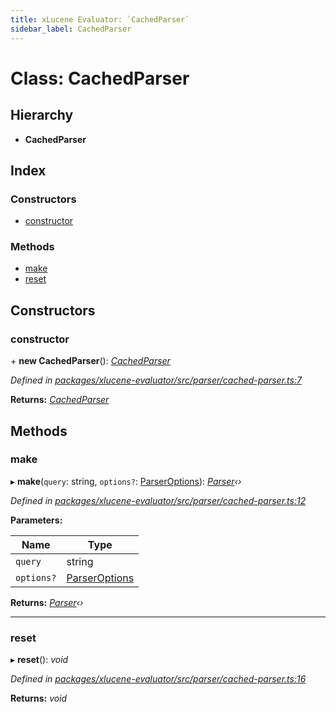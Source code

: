 ```yaml
---
title: xLucene Evaluator: `CachedParser`
sidebar_label: CachedParser
---
```


# Class: CachedParser

## Hierarchy

* **CachedParser**

## Index

### Constructors

* [constructor](cachedparser.md#constructor)

### Methods

* [make](cachedparser.md#make)
* [reset](cachedparser.md#reset)

## Constructors

###  constructor

\+ **new CachedParser**(): *[CachedParser](cachedparser.md)*

*Defined in [packages/xlucene-evaluator/src/parser/cached-parser.ts:7](https://github.com/terascope/teraslice/blob/78714a985/packages/xlucene-evaluator/src/parser/cached-parser.ts#L7)*

**Returns:** *[CachedParser](cachedparser.md)*

## Methods

###  make

▸ **make**(`query`: string, `options?`: [ParserOptions](../interfaces/parseroptions.md)): *[Parser](parser.md)‹›*

*Defined in [packages/xlucene-evaluator/src/parser/cached-parser.ts:12](https://github.com/terascope/teraslice/blob/78714a985/packages/xlucene-evaluator/src/parser/cached-parser.ts#L12)*

**Parameters:**

Name | Type |
------ | ------ |
`query` | string |
`options?` | [ParserOptions](../interfaces/parseroptions.md) |

**Returns:** *[Parser](parser.md)‹›*

___

###  reset

▸ **reset**(): *void*

*Defined in [packages/xlucene-evaluator/src/parser/cached-parser.ts:16](https://github.com/terascope/teraslice/blob/78714a985/packages/xlucene-evaluator/src/parser/cached-parser.ts#L16)*

**Returns:** *void*
